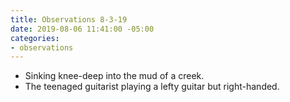 ```yaml
---
title: Observations 8-3-19
date: 2019-08-06 11:41:00 -05:00
categories:
- observations
---
```


- Sinking knee-deep into the mud of a creek.
- The teenaged guitarist playing a lefty guitar but right-handed.